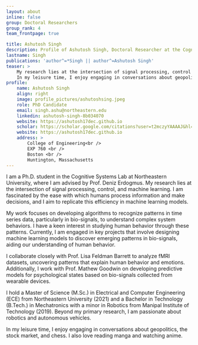 ```yaml
---
layout: about
inline: false
group: Doctoral Researchers
group_rank: 4
team_frontpage: true

title: Ashutosh Singh
description: Profile of Ashutosh Singh, Doctoral Researcher at the Cognitive Systems Lab
lastname: Singh
publications: 'author^=*Singh || author^=Ashutosh Singh'
teaser: >
    My research lies at the intersection of signal processing, control theory, and machine learning. I am particularly interested in understanding complex dynamical systems through the analysis of spatio-temporal data. By integrating techniques from signal processing and control theory, I aim to uncover the underlying mechanisms governing these complex systems. Currently, I am engaged in projects ranging from designing machine learning models to draw inference from bio-signals, generative modeling of 3D human motion and recognition of patterns in brain activity induced by emotional stimuli. 
    In my leisure time, I enjoy engaging in conversations about geopolitics and stock market. I also love reading manga and watching anime.
profile:
    name: Ashutosh Singh
    align: right
    image: profile_pictures/ashutoshsing.jpeg
    role: PhD Candidate
    email: singh.ashu@northeastern.edu
    linkedin: ashutosh-singh-8b034070
    website: https://ashutosh17dec.github.io
    scholar: https://scholar.google.com/citations?user=t2mczyYAAAAJ&hl=en
    website: https://ashutosh17dec.github.io
    address: >
        College of Engineering<br />
        EXP 760 <br />
        Boston <br />
        Huntington, Massachusetts
---
```


I am a Ph.D. student in the Cognitive Systems Lab at Northeastern University, where I am advised by Prof. Deniz Erdogmus. My research lies at the intersection of signal processing, control, and machine learning. I am fascinated by the ease with which humans process information and make decisions, and I aim to replicate this efficiency in machine learning models.

My work focuses on developing algorithms to recognize patterns in time series data, particularly in bio-signals, to understand complex system behaviors. I have a keen interest in studying human behavior through these patterns. Currently, I am engaged in key projects that involve designing machine learning models to discover emerging patterns in bio-signals, aiding our understanding of human behavior.

I collaborate closely with Prof. Lisa Feldman Barrett to analyze fMRI datasets, uncovering patterns that explain human behavior and emotions. Additionally, I work with Prof. Mathew Goodwin on developing predictive models for psychological states based on bio-signals collected from wearable devices.

I hold a Master of Science (M.Sc.) in Electrical and Computer Engineering (ECE) from Northeastern University (2021) and a Bachelor in Technology (B.Tech.) in Mechatronics with a minor in Robotics from Manipal Institute of Technology (2019). Beyond my primary research, I am passionate about robotics and autonomous vehicles.

In my leisure time, I enjoy engaging in conversations about geopolitics, the stock market, and chess. I also love reading manga and watching anime.
